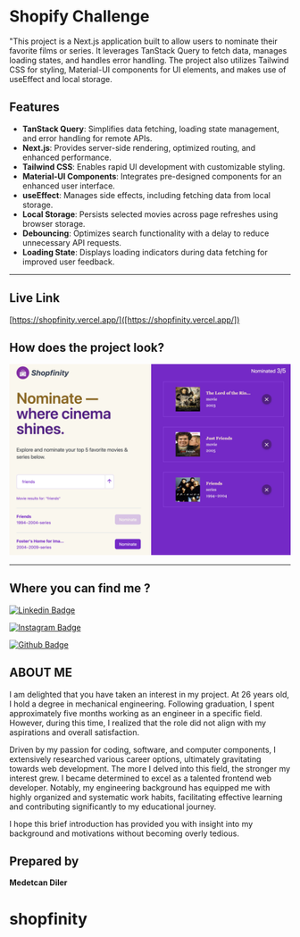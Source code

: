 # Shopify Challenge

"This project is a Next.js application built to allow users to nominate their favorite films or series. It leverages TanStack Query to fetch data, manages loading states, and handles error handling. The project also utilizes Tailwind CSS for styling, Material-UI components for UI elements, and makes use of useEffect and local storage.

## Features

- **TanStack Query**: Simplifies data fetching, loading state management, and error handling for remote APIs.
- **Next.js**: Provides server-side rendering, optimized routing, and enhanced performance.
- **Tailwind CSS**: Enables rapid UI development with customizable styling.
- **Material-UI Components**: Integrates pre-designed components for an enhanced user interface.
- **useEffect**: Manages side effects, including fetching data from local storage.
- **Local Storage**: Persists selected movies across page refreshes using browser storage.
- **Debouncing**: Optimizes search functionality with a delay to reduce unnecessary API requests.
- **Loading State**: Displays loading indicators during data fetching for improved user feedback.

---

## Live Link
[https://shopfinity.vercel.app/]([https://shopfinity.vercel.app/])

## How does the project look? 
![projectsample](https://github.com/medetcandiler/shopfinity/blob/main/src/images/Screen%20Shot%202023-06-16%20at%2022.01.05.png)

---

## Where you can find me ? 

[![Linkedin Badge](https://img.shields.io/badge/LinkedIn-0077B5?style=for-the-badge&logo=linkedin&logoColor=white)](https://www.linkedin.com/in/medetcandiler)

[![Instagram Badge](https://img.shields.io/badge/-Instagram-C13584?style=flat-quare&labelColor=C13584&logo=instagram&logoColor=white&link=link)](https://www.instagram.com/medetdiler/)

[![Github Badge](https://img.shields.io/badge/-Github-000?style=quare&labelColor=000&logo=Github&logoColor=white&link=link)](https://github.com/medetcandiler)

## ABOUT ME 
I am delighted that you have taken an interest in my project. At 26 years old, I hold a degree in mechanical engineering. Following graduation, I spent approximately five months working as an engineer in a specific field. However, during this time, I realized that the role did not align with my aspirations and overall satisfaction.

Driven by my passion for coding, software, and computer components, I extensively researched various career options, ultimately gravitating towards web development. The more I delved into this field, the stronger my interest grew. I became determined to excel as a talented frontend web developer. Notably, my engineering background has equipped me with highly organized and systematic work habits, facilitating effective learning and contributing significantly to my educational journey.

I hope this brief introduction has provided you with insight into my background and motivations without becoming overly tedious.

## Prepared by
**Medetcan Diler**

# shopfinity
